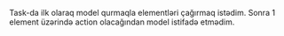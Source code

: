 Task-da ilk olaraq model qurmaqla elementləri çağırmaq istədim. Sonra 1 element üzərində action olacağından model istifadə etmədim. 
